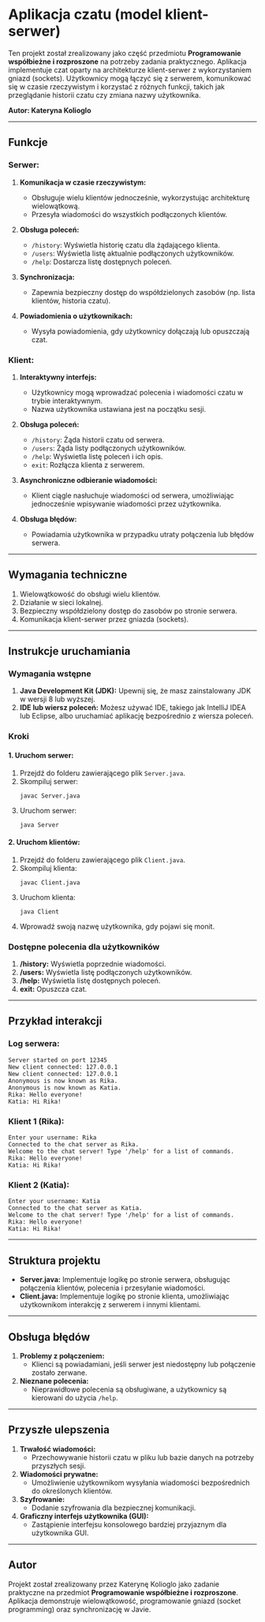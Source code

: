 # Aplikacja czatu (model klient-serwer)

Ten projekt został zrealizowany jako część przedmiotu **Programowanie współbieżne i rozproszone** na potrzeby zadania praktycznego. Aplikacja implementuje czat oparty na architekturze klient-serwer z wykorzystaniem gniazd (sockets). Użytkownicy mogą łączyć się z serwerem, komunikować się w czasie rzeczywistym i korzystać z różnych funkcji, takich jak przeglądanie historii czatu czy zmiana nazwy użytkownika.

**Autor: Kateryna Kolioglo**

---

## Funkcje

### Serwer:

1. **Komunikacja w czasie rzeczywistym:**

   - Obsługuje wielu klientów jednocześnie, wykorzystując architekturę wielowątkową.
   - Przesyła wiadomości do wszystkich podłączonych klientów.

2. **Obsługa poleceń:**

   - `/history`: Wyświetla historię czatu dla żądającego klienta.
   - `/users`: Wyświetla listę aktualnie podłączonych użytkowników.
   - `/help`: Dostarcza listę dostępnych poleceń.

3. **Synchronizacja:**

   - Zapewnia bezpieczny dostęp do współdzielonych zasobów (np. lista klientów, historia czatu).

4. **Powiadomienia o użytkownikach:**

   - Wysyła powiadomienia, gdy użytkownicy dołączają lub opuszczają czat.

### Klient:

1. **Interaktywny interfejs:**

   - Użytkownicy mogą wprowadzać polecenia i wiadomości czatu w trybie interaktywnym.
   - Nazwa użytkownika ustawiana jest na początku sesji.

2. **Obsługa poleceń:**

   - `/history`: Żąda historii czatu od serwera.
   - `/users`: Żąda listy podłączonych użytkowników.
   - `/help`: Wyświetla listę poleceń i ich opis.
   - `exit`: Rozłącza klienta z serwerem.

3. **Asynchroniczne odbieranie wiadomości:**

   - Klient ciągle nasłuchuje wiadomości od serwera, umożliwiając jednocześnie wpisywanie wiadomości przez użytkownika.

4. **Obsługa błędów:**

   - Powiadamia użytkownika w przypadku utraty połączenia lub błędów serwera.

---

## Wymagania techniczne

1. Wielowątkowość do obsługi wielu klientów.
2. Działanie w sieci lokalnej.
3. Bezpieczny współdzielony dostęp do zasobów po stronie serwera.
4. Komunikacja klient-serwer przez gniazda (sockets).

---

## Instrukcje uruchamiania

### Wymagania wstępne

1. **Java Development Kit (JDK):** Upewnij się, że masz zainstalowany JDK w wersji 8 lub wyższej.
2. **IDE lub wiersz poleceń:** Możesz używać IDE, takiego jak IntelliJ IDEA lub Eclipse, albo uruchamiać aplikację bezpośrednio z wiersza poleceń.

### Kroki

#### 1. Uruchom serwer:

1. Przejdź do folderu zawierającego plik `Server.java`.
2. Skompiluj serwer:
   ```
   javac Server.java
   ```
3. Uruchom serwer:
   ```
   java Server
   ```

#### 2. Uruchom klientów:

1. Przejdź do folderu zawierającego plik `Client.java`.
2. Skompiluj klienta:
   ```
   javac Client.java
   ```
3. Uruchom klienta:
   ```
   java Client
   ```
4. Wprowadź swoją nazwę użytkownika, gdy pojawi się monit.

### Dostępne polecenia dla użytkowników

1. **/history:** Wyświetla poprzednie wiadomości.
2. **/users:** Wyświetla listę podłączonych użytkowników.
3. **/help:** Wyświetla listę dostępnych poleceń.
4. **exit:** Opuszcza czat.

---

## Przykład interakcji

### Log serwera:

```
Server started on port 12345
New client connected: 127.0.0.1
New client connected: 127.0.0.1
Anonymous is now known as Rika.
Anonymous is now known as Katia.
Rika: Hello everyone!
Katia: Hi Rika!
```

### Klient 1 (Rika):

```
Enter your username: Rika
Connected to the chat server as Rika.
Welcome to the chat server! Type '/help' for a list of commands.
Rika: Hello everyone!
Katia: Hi Rika!
```

### Klient 2 (Katia):

```
Enter your username: Katia
Connected to the chat server as Katia.
Welcome to the chat server! Type '/help' for a list of commands.
Rika: Hello everyone!
Katia: Hi Rika!
```

---

## Struktura projektu

- **Server.java:** Implementuje logikę po stronie serwera, obsługując połączenia klientów, polecenia i przesyłanie wiadomości.
- **Client.java:** Implementuje logikę po stronie klienta, umożliwiając użytkownikom interakcję z serwerem i innymi klientami.

---

## Obsługa błędów

1. **Problemy z połączeniem:**
   - Klienci są powiadamiani, jeśli serwer jest niedostępny lub połączenie zostało zerwane.
2. **Nieznane polecenia:**
   - Nieprawidłowe polecenia są obsługiwane, a użytkownicy są kierowani do użycia `/help`.

---

## Przyszłe ulepszenia

1. **Trwałość wiadomości:**
   - Przechowywanie historii czatu w pliku lub bazie danych na potrzeby przyszłych sesji.
2. **Wiadomości prywatne:**
   - Umożliwienie użytkownikom wysyłania wiadomości bezpośrednich do określonych klientów.
3. **Szyfrowanie:**
   - Dodanie szyfrowania dla bezpiecznej komunikacji.
4. **Graficzny interfejs użytkownika (GUI):**
   - Zastąpienie interfejsu konsolowego bardziej przyjaznym dla użytkownika GUI.

---

## Autor

Projekt został zrealizowany przez Katerynę Kolioglo jako zadanie praktyczne na przedmiot **Programowanie współbieżne i rozproszone**. Aplikacja demonstruje wielowątkowość, programowanie gniazd (socket programming) oraz synchronizację w Javie.